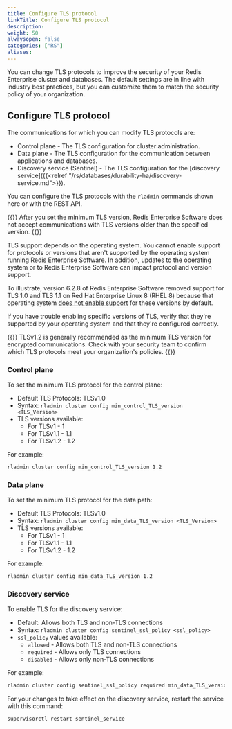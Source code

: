 ```yaml
---
title: Configure TLS protocol
linkTitle: Configure TLS protocol
description:
weight: 50
alwaysopen: false
categories: ["RS"]
aliases: 
---
```


You can change TLS protocols to improve the security of your Redis Enterprise cluster and databases. The default settings are in line with industry best practices, but you can customize them to match the security policy of your organization.

## Configure TLS protocol

The communications for which you can modify TLS protocols are:

- Control plane - The TLS configuration for cluster administration.
- Data plane - The TLS configuration for the communication between applications and databases.
- Discovery service (Sentinel) - The TLS configuration for the [discovery service]({{<relref "/rs/databases/durability-ha/discovery-service.md">}}).

You can configure the TLS protocols with the `rladmin` commands shown here or with the REST API.

{{<warning>}}
After you set the minimum TLS version, Redis Enterprise Software does not accept communications with TLS versions older than the specified version.
{{</warning>}}

TLS support depends on the operating system. You cannot enable support for protocols or versions that aren't supported by the operating system running Redis Enterprise Software.  In addition, updates to the operating system or to Redis Enterprise Software can impact protocol and version support.  

To illustrate, version 6.2.8 of Redis Enterprise Software removed support for TLS 1.0 and TLS 1.1 on Red Hat Enterprise Linux 8 (RHEL 8) because that operating system [does not enable support](https://access.redhat.com/documentation/en-us/red_hat_enterprise_linux/8/html/security_hardening/using-the-system-wide-cryptographic-policies_security-hardening) for these versions by default.  

If you have trouble enabling specific versions of TLS, verify that they're supported by your operating system and that they're configured correctly.

{{<note>}}
TLSv1.2 is generally recommended as the minimum TLS version for encrypted communications. Check with your security team to confirm which TLS protocols meet your organization's policies.
{{</note>}}

### Control plane

To set the minimum TLS protocol for the control plane:

- Default TLS Protocols: TLSv1.0
- Syntax: `rladmin cluster config min_control_TLS_version <TLS_Version>`
- TLS versions available:
  - For TLSv1 - 1
  - For TLSv1.1 - 1.1
  - For TLSv1.2 - 1.2

For example:

```sh
rladmin cluster config min_control_TLS_version 1.2
```

### Data plane

To set the minimum TLS protocol for the data path:

- Default TLS Protocols: TLSv1.0
- Syntax: `rladmin cluster config min_data_TLS_version <TLS_Version>`
- TLS versions available:
  - For TLSv1 - 1
  - For TLSv1.1 - 1.1
  - For TLSv1.2 - 1.2

For example:

```sh
rladmin cluster config min_data_TLS_version 1.2
```


### Discovery service

To enable TLS for the discovery service:

- Default: Allows both TLS and non-TLS connections
- Syntax: `rladmin cluster config sentinel_ssl_policy <ssl_policy>`
- `ssl_policy` values available:
  - `allowed` - Allows both TLS and non-TLS connections
  - `required` - Allows only TLS connections
  - `disabled` - Allows only non-TLS connections

For example:

```sh
rladmin cluster config sentinel_ssl_policy required min_data_TLS_version 1.2
```

For your changes to take effect on the discovery service, restart the service with this command:

```sh
supervisorctl restart sentinel_service
```
